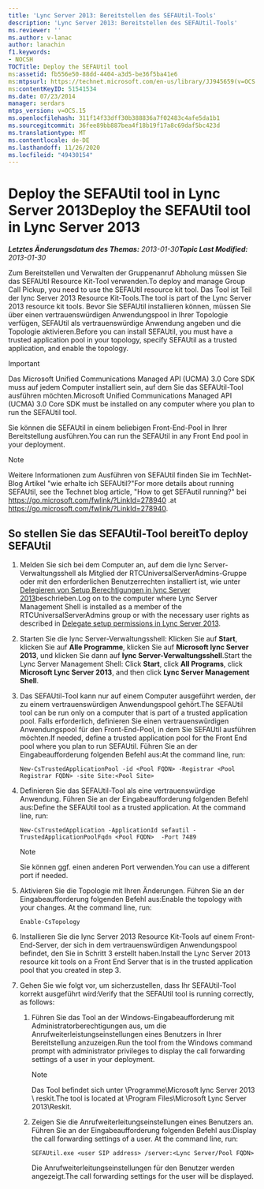 ```yaml
---
title: 'Lync Server 2013: Bereitstellen des SEFAUtil-Tools'
description: 'Lync Server 2013: Bereitstellen des SEFAUtil-Tools'
ms.reviewer: ''
ms.author: v-lanac
author: lanachin
f1.keywords:
- NOCSH
TOCTitle: Deploy the SEFAUtil tool
ms:assetid: fb556e50-88dd-4404-a3d5-be36f5ba41e6
ms:mtpsurl: https://technet.microsoft.com/en-us/library/JJ945659(v=OCS.15)
ms:contentKeyID: 51541534
ms.date: 07/23/2014
manager: serdars
mtps_version: v=OCS.15
ms.openlocfilehash: 311f14f33dff30b388836a7f02483c4afe5da1b1
ms.sourcegitcommit: 36fee89bb887bea4f18b19f17a8c69daf5bc423d
ms.translationtype: MT
ms.contentlocale: de-DE
ms.lasthandoff: 11/26/2020
ms.locfileid: "49430154"
---
```

# <a name="deploy-the-sefautil-tool-in-lync-server-2013"></a><span data-ttu-id="8ac71-103">Deploy the SEFAUtil tool in Lync Server 2013</span><span class="sxs-lookup"><span data-stu-id="8ac71-103">Deploy the SEFAUtil tool in Lync Server 2013</span></span>

<div data-xmlns="http://www.w3.org/1999/xhtml">

<div class="topic" data-xmlns="http://www.w3.org/1999/xhtml" data-msxsl="urn:schemas-microsoft-com:xslt" data-cs="https://msdn.microsoft.com/">

<div data-asp="https://msdn2.microsoft.com/asp">



</div>

<div id="mainSection">

<div id="mainBody"><span data-ttu-id="8ac71-104">

<span> </span></span><span class="sxs-lookup"><span data-stu-id="8ac71-104">

<span> </span></span></span>

<span data-ttu-id="8ac71-105">_**Letztes Änderungsdatum des Themas:** 2013-01-30_</span><span class="sxs-lookup"><span data-stu-id="8ac71-105">_**Topic Last Modified:** 2013-01-30_</span></span>

<span data-ttu-id="8ac71-106">Zum Bereitstellen und Verwalten der Gruppenanruf Abholung müssen Sie das SEFAUtil Resource Kit-Tool verwenden.</span><span class="sxs-lookup"><span data-stu-id="8ac71-106">To deploy and manage Group Call Pickup, you need to use the SEFAUtil resource kit tool.</span></span> <span data-ttu-id="8ac71-107">Das Tool ist Teil der lync Server 2013 Resource Kit-Tools.</span><span class="sxs-lookup"><span data-stu-id="8ac71-107">The tool is part of the Lync Server 2013 resource kit tools.</span></span> <span data-ttu-id="8ac71-108">Bevor Sie SEFAUtil installieren können, müssen Sie über einen vertrauenswürdigen Anwendungspool in Ihrer Topologie verfügen, SEFAUtil als vertrauenswürdige Anwendung angeben und die Topologie aktivieren.</span><span class="sxs-lookup"><span data-stu-id="8ac71-108">Before you can install SEFAUtil, you must have a trusted application pool in your topology, specify SEFAUtil as a trusted application, and enable the topology.</span></span>

<div>


> [!IMPORTANT]  
> <span data-ttu-id="8ac71-109">Das Microsoft Unified Communications Managed API (UCMA) 3.0 Core SDK muss auf jedem Computer installiert sein, auf dem Sie das SEFAUtil-Tool ausführen möchten.</span><span class="sxs-lookup"><span data-stu-id="8ac71-109">Microsoft Unified Communications Managed API (UCMA) 3.0 Core SDK must be installed on any computer where you plan to run the SEFAUtil tool.</span></span>



</div>

<span data-ttu-id="8ac71-110">Sie können die SEFAUtil in einem beliebigen Front-End-Pool in Ihrer Bereitstellung ausführen.</span><span class="sxs-lookup"><span data-stu-id="8ac71-110">You can run the SEFAUtil in any Front End pool in your deployment.</span></span>

<div>


> [!NOTE]  
> <span data-ttu-id="8ac71-111">Weitere Informationen zum Ausführen von SEFAUtil finden Sie im TechNet-Blog Artikel "wie erhalte ich SEFAUtil?"</span><span class="sxs-lookup"><span data-stu-id="8ac71-111">For more details about running SEFAUtil, see the Technet blog article, "How to get SEFAutil running?"</span></span> <span data-ttu-id="8ac71-112">bei <A href="https://go.microsoft.com/fwlink/?linkid=278940">https://go.microsoft.com/fwlink/?LinkId=278940</A> .</span><span class="sxs-lookup"><span data-stu-id="8ac71-112">at <A href="https://go.microsoft.com/fwlink/?linkid=278940">https://go.microsoft.com/fwlink/?LinkId=278940</A>.</span></span>



</div>

<div>

## <a name="to-deploy-sefautil"></a><span data-ttu-id="8ac71-113">So stellen Sie das SEFAUtil-Tool bereit</span><span class="sxs-lookup"><span data-stu-id="8ac71-113">To deploy SEFAUtil</span></span>

1.  <span data-ttu-id="8ac71-114">Melden Sie sich bei dem Computer an, auf dem die lync Server-Verwaltungsshell als Mitglied der RTCUniversalServerAdmins-Gruppe oder mit den erforderlichen Benutzerrechten installiert ist, wie unter [Delegieren von Setup Berechtigungen in lync Server 2013](lync-server-2013-delegate-setup-permissions.md)beschrieben.</span><span class="sxs-lookup"><span data-stu-id="8ac71-114">Log on to the computer where Lync Server Management Shell is installed as a member of the RTCUniversalServerAdmins group or with the necessary user rights as described in [Delegate setup permissions in Lync Server 2013](lync-server-2013-delegate-setup-permissions.md).</span></span>

2.  <span data-ttu-id="8ac71-115">Starten Sie die lync Server-Verwaltungsshell: Klicken Sie auf **Start**, klicken Sie auf **Alle Programme**, klicken Sie auf **Microsoft lync Server 2013**, und klicken Sie dann auf **lync Server-Verwaltungsshell**.</span><span class="sxs-lookup"><span data-stu-id="8ac71-115">Start the Lync Server Management Shell: Click **Start**, click **All Programs**, click **Microsoft Lync Server 2013**, and then click **Lync Server Management Shell**.</span></span>

3.  <span data-ttu-id="8ac71-116">Das SEFAUtil-Tool kann nur auf einem Computer ausgeführt werden, der zu einem vertrauenswürdigen Anwendungspool gehört.</span><span class="sxs-lookup"><span data-stu-id="8ac71-116">The SEFAUtil tool can be run only on a computer that is part of a trusted application pool.</span></span> <span data-ttu-id="8ac71-117">Falls erforderlich, definieren Sie einen vertrauenswürdigen Anwendungspool für den Front-End-Pool, in dem Sie SEFAUtil ausführen möchten.</span><span class="sxs-lookup"><span data-stu-id="8ac71-117">If needed, define a trusted application pool for the Front End pool where you plan to run SEFAUtil.</span></span> <span data-ttu-id="8ac71-118">Führen Sie an der Eingabeaufforderung folgenden Befehl aus:</span><span class="sxs-lookup"><span data-stu-id="8ac71-118">At the command line, run:</span></span>
    
        New-CsTrustedApplicationPool -id <Pool FQDN> -Registrar <Pool Registrar FQDN> -site Site:<Pool Site>

4.  <span data-ttu-id="8ac71-p104">Definieren Sie das SEFAUtil-Tool als eine vertrauenswürdige Anwendung. Führen Sie an der Eingabeaufforderung folgenden Befehl aus:</span><span class="sxs-lookup"><span data-stu-id="8ac71-p104">Define the SEFAUtil tool as a trusted application. At the command line, run:</span></span>
    
        New-CsTrustedApplication -ApplicationId sefautil -TrustedApplicationPoolFqdn <Pool FQDN>  -Port 7489
    
    <div>
    

    > [!NOTE]  
    > <span data-ttu-id="8ac71-121">Sie können ggf. einen anderen Port verwenden.</span><span class="sxs-lookup"><span data-stu-id="8ac71-121">You can use a different port if needed.</span></span>

    
    </div>

5.  <span data-ttu-id="8ac71-p105">Aktivieren Sie die Topologie mit Ihren Änderungen. Führen Sie an der Eingabeaufforderung folgenden Befehl aus:</span><span class="sxs-lookup"><span data-stu-id="8ac71-p105">Enable the topology with your changes. At the command line, run:</span></span>
    
        Enable-CsTopology

6.  <span data-ttu-id="8ac71-124">Installieren Sie die lync Server 2013 Resource Kit-Tools auf einem Front-End-Server, der sich in dem vertrauenswürdigen Anwendungspool befindet, den Sie in Schritt 3 erstellt haben.</span><span class="sxs-lookup"><span data-stu-id="8ac71-124">Install the Lync Server 2013 resource kit tools on a Front End Server that is in the trusted application pool that you created in step 3.</span></span>

7.  <span data-ttu-id="8ac71-125">Gehen Sie wie folgt vor, um sicherzustellen, dass Ihr SEFAUtil-Tool korrekt ausgeführt wird:</span><span class="sxs-lookup"><span data-stu-id="8ac71-125">Verify that the SEFAUtil tool is running correctly, as follows:</span></span>
    
    1.  <span data-ttu-id="8ac71-126">Führen Sie das Tool an der Windows-Eingabeaufforderung mit Administratorberechtigungen aus, um die Anrufweiterleistungseinstellungen eines Benutzers in Ihrer Bereitstellung anzuzeigen.</span><span class="sxs-lookup"><span data-stu-id="8ac71-126">Run the tool from the Windows command prompt with administrator privileges to display the call forwarding settings of a user in your deployment.</span></span>
        
        <div>
        

        > [!NOTE]  
        > <span data-ttu-id="8ac71-127">Das Tool befindet sich unter \Programme\Microsoft lync Server 2013 \ reskit.</span><span class="sxs-lookup"><span data-stu-id="8ac71-127">The tool is located at \Program Files\Microsoft Lync Server 2013\Reskit.</span></span>

        
        </div>
    
    2.  <span data-ttu-id="8ac71-p106">Zeigen Sie die Anrufweiterleitungseinstellungen eines Benutzers an. Führen Sie an der Eingabeaufforderung folgenden Befehl aus:</span><span class="sxs-lookup"><span data-stu-id="8ac71-p106">Display the call forwarding settings of a user. At the command line, run:</span></span>
        
            SEFAUtil.exe <user SIP address> /server:<Lync Server/Pool FQDN>
        
        <span data-ttu-id="8ac71-130">Die Anrufweiterleitungseinstellungen für den Benutzer werden angezeigt.</span><span class="sxs-lookup"><span data-stu-id="8ac71-130">The call forwarding settings for the user will be displayed.</span></span>

<span data-ttu-id="8ac71-131"></div>

</div>

<span> </span>

</div>

</div>

</span><span class="sxs-lookup"><span data-stu-id="8ac71-131"></div>

</div>

<span> </span>

</div>

</div>

</span></span></div>


